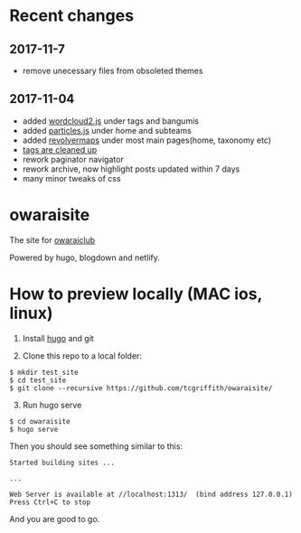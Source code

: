 # Recent changes

## 2017-11-7

- remove unecessary files from obsoleted themes

## 2017-11-04 
- added [wordcloud2.js](https://github.com/timdream/wordcloud2.js/) under tags and bangumis
- added [particles.js](https://github.com/VincentGarreau/particles.js/) under home and subteams
- added [revolvermaps](https://www.revolvermaps.com/) under most main pages(home, taxonomy etc)
- [tags are cleaned up](https://github.com/tcgriffith/lhdata/tree/master/notebook)
- rework paginator navigator
- rework archive, now highlight posts updated within 7 days
- many minor tweaks of css




# owaraisite

The site for [owaraiclub](http://owaraiclub.com)

Powered by hugo, blogdown and netlify.

# How to preview locally (MAC ios, linux)

1. Install [hugo](https://github.com/gohugoio/hugo/releases) and git

2. Clone this repo to a local folder:

```
$ mkdir test_site
$ cd test_site
$ git clone --recursive https://github.com/tcgriffith/owaraisite/
```

3. Run hugo serve

```
$ cd owaraisite
$ hugo serve
```

Then you should see something similar to this: 

```
Started building sites ...

...

Web Server is available at //localhost:1313/  (bind address 127.0.0.1)
Press Ctrl+C to stop

```

And you are good to go.

